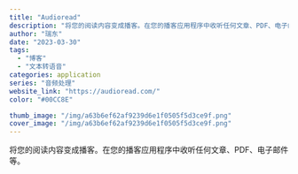 ```yaml
---
title: "Audioread"
description: "将您的阅读内容变成播客。在您的播客应用程序中收听任何文章、PDF、电子邮件等。"
author: "瑞东"
date: "2023-03-30"
tags:
  - "博客"
  - "文本转语音"
categories: application
series: "音频处理"
website_link: "https://audioread.com/"
color: "#00CC8E"

thumb_image: "/img/a63b6ef62af9239d6e1f0505f5d3ce9f.png"
cover_image: "/img/a63b6ef62af9239d6e1f0505f5d3ce9f.png"
---
```


将您的阅读内容变成播客。在您的播客应用程序中收听任何文章、PDF、电子邮件等。